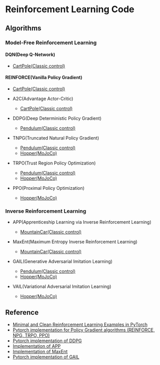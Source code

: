 # Reinforcement Learning Code

## Algorithms

### Model-Free Reinforcement Learning

#### DQN(Deep Q-Network)

- [CartPole(Classic control)](https://github.com/dongminleeai/Reinforcement-Learning-Code/tree/master/cartpole/dqn)

#### REINFORCE(Vanilla Policy Gradient)

- [CartPole(Classic control)]()

- A2C(Advantage Actor-Critic)
  - [CartPole(Classic control)](https://github.com/dongminleeai/Reinforcement-Learning-Code/tree/master/cartpole/a2c)

- DDPG(Deep Deterministic Policy Gradient)
  - [Pendulum(Classic control)](https://github.com/dongminleeai/Reinforcement-Learning-Code/tree/master/pendulum/ddpg)

- TNPG(Truncated Natural Policy Gradient)
  - [Pendulum(Classic control)](https://github.com/dongminleeai/Reinforcement-Learning-Code/tree/master/pendulum/tnpg)
  - [Hopper(MoJoCo)](https://github.com/dongminleeai/Reinforcement-Learning-Code/tree/master/mujoco/tnpg)

- TRPO(Trust Region Policy Optimization)
  - [Pendulum(Classic control)](https://github.com/dongminleeai/Reinforcement-Learning-Code/tree/master/pendulum/trpo)
  - [Hopper(MoJoCo)](https://github.com/dongminleeai/Reinforcement-Learning-Code/tree/master/mujoco/trpo)

- PPO(Proximal Policy Optimization)
  - [Hopper(MoJoCo)](https://github.com/dongminleeai/Reinforcement-Learning-Code/tree/master/mujoco/ppo)

### Inverse Reinforcement Learning

- APP(Apprenticeship Learning via Inverse Reinforcement Learning)
  - [MountainCar(Classic control)](https://github.com/dongminleeai/Reinforcement-Learning-Code/tree/master/mountaincar/app)

- MaxEnt(Maximum Entropy Inverse Reinforcement Learning)
  - [MountainCar(Classic control)](https://github.com/dongminleeai/Reinforcement-Learning-Code/tree/master/mountaincar/maxent)

- GAIL(Generative Adversarial Imitation Learning)
  - [Pendulum(Classic control)]()
  - [Hopper(MoJoCo)](https://github.com/dongminleeai/Reinforcement-Learning-Code/tree/master/mujoco/gail)

- VAIL(Variational Adversarial Imitation Learning)
  - [Hopper(MoJoCo)](https://github.com/dongminleeai/Reinforcement-Learning-Code/tree/master/mujoco/vail)

## Reference

- [Minimal and Clean Reinforcement Learning Examples in PyTorch](https://github.com/reinforcement-learning-kr/reinforcement-learning-pytorch)
- [Pytorch implementation for Policy Gradient algorithms (REINFORCE, NPG, TRPO, PPO)](https://github.com/reinforcement-learning-kr/pg_travel)
- [Pytorch implementation of DDPG](https://github.com/jcwleo/Reinforcement_Learning/blob/master/pendulum/pendulum_ddpg.py)
- [Implementation of APP](https://github.com/jangirrishabh/toyCarIRL)
- [Implementation of MaxEnt](https://github.com/MatthewJA/Inverse-Reinforcement-Learning)
- [Pytorch implementation of GAIL](https://github.com/Khrylx/PyTorch-RL)
